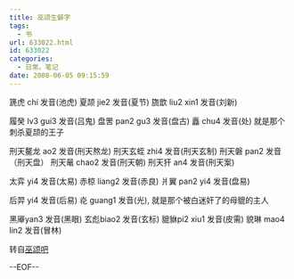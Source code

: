 ```yaml
---
title: 巫颂生僻字
tags:
  - 书
url: 633022.html
id: 633022
categories:
  - 日常。笔记
date: 2008-06-05 09:15:59
---
```


篪虎 chí 发音(池虎)
夏颉 jie2 发音(夏节)
旒歆 liu2 xin1 发音(刘新)

履癸 lv3 gui3 发音(吕鬼)
盘罟 pan2 gu3 发音(盘古)
矗 chu4 发音(处) 就是那个刺杀夏颉的王子

刑天鳌龙 ao2 发音(刑天熬龙)
刑天玄蛭 zhi4 发音(刑天玄制)
刑天磐 pan2 发音（刑天盘）
刑天鼌 chao2 发音(刑天朝)
刑天犴 an4 发音(刑天案)

太弈 yi4 发音(太易)
赤椋 liang2 发音(赤良)
爿翼 pan2 yi4 发音(盘易)

后羿 yi4 发音(后易)
炛 guang1 发音(光), 就是那个被白迷奸了的母貔的主人

黑厣yan3 发音(黑眼)
玄彪biao2 发音(玄标)
貔貅pi2 xiu1 发音(皮需)
貌琳 mao4 lin2 发音(冒林)

转自[巫颂吧](http://tieba.baidu.com/f?kz=365723350)

--EOF--